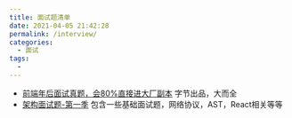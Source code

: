 ```yaml
---
title: 面试题清单
date: 2021-04-05 21:42:28
permalink: /interview/
categories:
  - 面试
tags:
  - 
---
```


* [前端年后面试真题，会80%直接进大厂副本](https://bitable.feishu.cn/appStAfqszM9OpkHIT4x9OUJ9bT?from=logout&table=tblQDmclqpejYctX&view=vewJHSwJVd) 字节出品，大而全
* [架构面试题-第一季](https://www.kancloud.cn/freya001/haoke) 包含一些基础面试题，网络协议，AST，React相关等等

<!-- more -->
